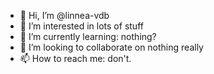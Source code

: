 - 👋 Hi, I’m @linnea-vdb
- 👀 I’m interested in lots of stuff
- 🌱 I’m currently learning: nothing?
- 💞️ I’m looking to collaborate on nothing really
- 📫 How to reach me: don't.

<!---
linnea-vdb/linnea-vdb is a ✨ special ✨ repository because its `README.md` (this file) appears on your GitHub profile.
You can click the Preview link to take a look at your changes.
--->
